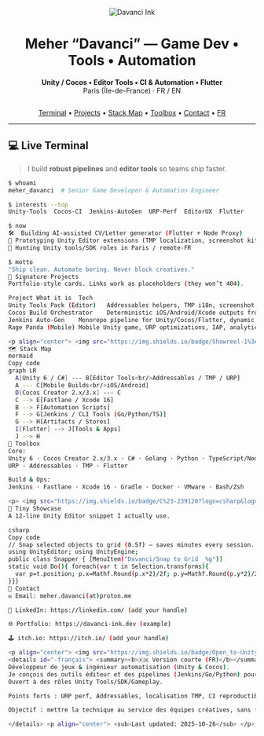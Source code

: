 <!-- Profile README for a sleek, creative look (works out of the box) -->
<!-- Put this file in a repo named exactly like your GitHub username:
     github.com/YOUR_USERNAME/YOUR_USERNAME -->

<p align="center">
  <img src="https://img.shields.io/badge/Davanci%20Ink-%F0%9F%8E%A8%20Game%20%26%20Automation%20Lab-111?style=for-the-badge" alt="Davanci Ink">
</p>

<h1 align="center">Meher “Davanci” — Game Dev • Tools • Automation</h1>

<p align="center">
  <b>Unity / Cocos • Editor Tools • CI & Automation • Flutter</b><br/>
  Paris (Île-de-France) · FR / EN
</p>

<p align="center">
  <img alt="" src="https://svg-banners.vercel.app/api?type=glitch&text1=DAVANCI%20LAB&width=1000&height=140"/>
</p>

<p align="center">
  <a href="#-live-terminal">Terminal</a> •
  <a href="#-signature-projects">Projects</a> •
  <a href="#-stack-map">Stack Map</a> •
  <a href="#-toolbox">Toolbox</a> •
  <a href="#-contact">Contact</a> •
  <a href="#-français">FR</a>
</p>

---

## 💻 Live Terminal

> I build **robust pipelines** and **editor tools** so teams ship faster.

```bash
$ whoami
meher_davanci  # Senior Game Developer & Automation Engineer

$ interests --top
Unity-Tools  Cocos-CI  Jenkins-AutoGen  URP-Perf  EditorUX  Flutter

$ now
🛠  Building AI-assisted CV/Letter generator (Flutter + Node Proxy)
🧪 Prototyping Unity Editor extensions (TMP localization, screenshot kit)
🚀 Hunting Unity tools/SDK roles in Paris / remote-FR

$ motto
"Ship clean. Automate boring. Never block creatives."
🎯 Signature Projects
Portfolio-style cards. Links work as placeholders (they won’t 404).

Project	What it is	Tech
Unity Tools Pack (Editor)	Addressables helpers, TMP i18n, screenshot generator	C# · Editor · URP · Addressables · Repo
Cocos Build Orchestrator	Deterministic iOS/Android/Xcode outputs from Cocos 3.x	Node/TS · Python · Xcode · Repo
Jenkins Auto-Gen	Monorepo pipeline for Unity/Cocos/Flutter, dynamic engine paths	Groovy · Go · Python · Repo
Rage Panda (Mobile)	Mobile Unity game, URP optimizations, IAP, analytics, CI	Unity 6 · C# · Mobile · Repo

<p align="center"> <img src="https://img.shields.io/badge/Showreel-1%3A30%20min-8A2BE2?style=for-the-badge&logo=youtube" alt="Showreel"> </p>
🗺 Stack Map
mermaid
Copy code
graph LR
  A[Unity 6 / C#] --- B[Editor Tools<br/>Addressables / TMP / URP]
  A --- C[Mobile Builds<br/>iOS/Android]
  D[Cocos Creator 2.x/3.x] --- C
  C --> E[Fastlane / Xcode 16]
  B --> F[Automation Scripts]
  F --> G[Jenkins / CLI Tools (Go/Python/TS)]
  G --> H[Artifacts / Stores]
  I[Flutter] --> J[Tools & Apps]
  J --> H
🧰 Toolbox
Core:
Unity 6 · Cocos Creator 2.x/3.x · C# · Golang · Python · TypeScript/Node
URP · Addressables · TMP · Flutter

Build & Ops:
Jenkins · Fastlane · Xcode 16 · Gradle · Docker · VMware · Bash/Zsh

<p> <img src="https://img.shields.io/badge/C%23-239120?logo=csharp&logoColor=white"/> <img src="https://img.shields.io/badge/Unity-000000?logo=unity&logoColor=white"/> <img src="https://img.shields.io/badge/Cocos-1D1D1D"/> <img src="https://img.shields.io/badge/Flutter-02569B?logo=flutter&logoColor=white"/> <img src="https://img.shields.io/badge/Firebase-FFCA28?logo=firebase&logoColor=black"/> <img src="https://img.shields.io/badge/Golang-00ADD8?logo=go&logoColor=white"/> <img src="https://img.shields.io/badge/Python-3776AB?logo=python&logoColor=white"/> <img src="https://img.shields.io/badge/Jenkins-D24939?logo=jenkins&logoColor=white"/> <img src="https://img.shields.io/badge/Docker-2496ED?logo=docker&logoColor=white"/> </p>
🧪 Tiny Showcase
A 12-line Unity Editor snippet I actually use.

csharp
Copy code
// Snap selected objects to grid (0.5f) — saves minutes every session.
using UnityEditor; using UnityEngine;
public class Snapper { [MenuItem("Davanci/Snap to Grid _%g")]
static void Do(){ foreach(var t in Selection.transforms){
  var p=t.position; p.x=Mathf.Round(p.x*2)/2f; p.y=Mathf.Round(p.y*2)/2f; p.z=Mathf.Round(p.z*2)/2f; t.position=p;
}}}
🤝 Contact
✉️ Email: meher.davanci(at)proton.me

💼 LinkedIn: https://linkedin.com/ (add your handle)

🌐 Portfolio: https://davanci-ink.dev (example)

🕹 itch.io: https://itch.io/ (add your handle)

<p align="center"> <img src="https://img.shields.io/badge/Open_to-Unity%20Tools%2FSDK%20%7C%20Gameplay%20%7C%20Tech%20Lead-444?style=for-the-badge"/> </p>
<details id="-français"> <summary><b>🇫🇷 Version courte (FR)</b></summary>
Développeur de jeux & ingénieur automatisation (Unity & Cocos).
Je conçois des outils éditeur et des pipelines (Jenkins/Go/Python) pour livrer des jeux mobiles/Desktop de manière fiable. Basé à Paris.
Ouvert à des rôles Unity Tools/SDK/Gameplay.

Points forts : URP perf, Addressables, localisation TMP, CI reproductible, Xcode/Gradle.

Objectif : mettre la technique au service des équipes créatives, sans friction.

</details> <p align="center"> <sub>Last updated: 2025-10-26</sub> </p> ```
